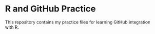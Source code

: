 # R and GitHub Practice
This repository contains my practice files for learning
GitHub integration with R.